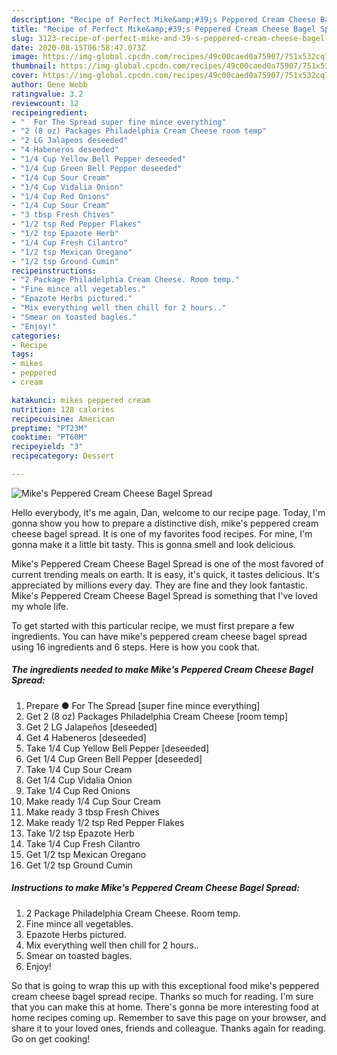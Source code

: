 ```yaml
---
description: "Recipe of Perfect Mike&amp;#39;s Peppered Cream Cheese Bagel Spread"
title: "Recipe of Perfect Mike&amp;#39;s Peppered Cream Cheese Bagel Spread"
slug: 3123-recipe-of-perfect-mike-and-39-s-peppered-cream-cheese-bagel-spread
date: 2020-08-15T06:58:47.073Z
image: https://img-global.cpcdn.com/recipes/49c00caed0a75907/751x532cq70/mikes-peppered-cream-cheese-bagel-spread-recipe-main-photo.jpg
thumbnail: https://img-global.cpcdn.com/recipes/49c00caed0a75907/751x532cq70/mikes-peppered-cream-cheese-bagel-spread-recipe-main-photo.jpg
cover: https://img-global.cpcdn.com/recipes/49c00caed0a75907/751x532cq70/mikes-peppered-cream-cheese-bagel-spread-recipe-main-photo.jpg
author: Gene Webb
ratingvalue: 3.2
reviewcount: 12
recipeingredient:
- "  For The Spread super fine mince everything"
- "2 (8 oz) Packages Philadelphia Cream Cheese room temp"
- "2 LG Jalapeos deseeded"
- "4 Habeneros deseeded"
- "1/4 Cup Yellow Bell Pepper deseeded"
- "1/4 Cup Green Bell Pepper deseeded"
- "1/4 Cup Sour Cream"
- "1/4 Cup Vidalia Onion"
- "1/4 Cup Red Onions"
- "1/4 Cup Sour Cream"
- "3 tbsp Fresh Chives"
- "1/2 tsp Red Pepper Flakes"
- "1/2 tsp Epazote Herb"
- "1/4 Cup Fresh Cilantro"
- "1/2 tsp Mexican Oregano"
- "1/2 tsp Ground Cumin"
recipeinstructions:
- "2 Package Philadelphia Cream Cheese. Room temp."
- "Fine mince all vegetables."
- "Epazote Herbs pictured."
- "Mix everything well then chill for 2 hours.."
- "Smear on toasted bagles."
- "Enjoy!"
categories:
- Recipe
tags:
- mikes
- peppered
- cream

katakunci: mikes peppered cream 
nutrition: 128 calories
recipecuisine: American
preptime: "PT23M"
cooktime: "PT60M"
recipeyield: "3"
recipecategory: Dessert

---
```



![Mike&#39;s Peppered Cream Cheese Bagel Spread](https://img-global.cpcdn.com/recipes/49c00caed0a75907/751x532cq70/mikes-peppered-cream-cheese-bagel-spread-recipe-main-photo.jpg)

Hello everybody, it's me again, Dan, welcome to our recipe page. Today, I'm gonna show you how to prepare a distinctive dish, mike&#39;s peppered cream cheese bagel spread. It is one of my favorites food recipes. For mine, I'm gonna make it a little bit tasty. This is gonna smell and look delicious.



Mike&#39;s Peppered Cream Cheese Bagel Spread is one of the most favored of current trending meals on earth. It is easy, it's quick, it tastes delicious. It's appreciated by millions every day. They are fine and they look fantastic. Mike&#39;s Peppered Cream Cheese Bagel Spread is something that I've loved my whole life.


To get started with this particular recipe, we must first prepare a few ingredients. You can have mike&#39;s peppered cream cheese bagel spread using 16 ingredients and 6 steps. Here is how you cook that.

<!--inarticleads1-->

##### The ingredients needed to make Mike&#39;s Peppered Cream Cheese Bagel Spread:

1. Prepare  ● For The Spread [super fine mince everything]
1. Get 2 (8 oz) Packages Philadelphia Cream Cheese [room temp]
1. Get 2 LG Jalapeños [deseeded]
1. Get 4 Habeneros [deseeded]
1. Take 1/4 Cup Yellow Bell Pepper [deseeded]
1. Get 1/4 Cup Green Bell Pepper [deseeded]
1. Take 1/4 Cup Sour Cream
1. Get 1/4 Cup Vidalia Onion
1. Take 1/4 Cup Red Onions
1. Make ready 1/4 Cup Sour Cream
1. Make ready 3 tbsp Fresh Chives
1. Make ready 1/2 tsp Red Pepper Flakes
1. Take 1/2 tsp Epazote Herb
1. Take 1/4 Cup Fresh Cilantro
1. Get 1/2 tsp Mexican Oregano
1. Get 1/2 tsp Ground Cumin




<!--inarticleads2-->

##### Instructions to make Mike&#39;s Peppered Cream Cheese Bagel Spread:

1. 2 Package Philadelphia Cream Cheese. Room temp.
1. Fine mince all vegetables.
1. Epazote Herbs pictured.
1. Mix everything well then chill for 2 hours..
1. Smear on toasted bagles.
1. Enjoy!




So that is going to wrap this up with this exceptional food mike&#39;s peppered cream cheese bagel spread recipe. Thanks so much for reading. I'm sure that you can make this at home. There's gonna be more interesting food at home recipes coming up. Remember to save this page on your browser, and share it to your loved ones, friends and colleague. Thanks again for reading. Go on get cooking!
